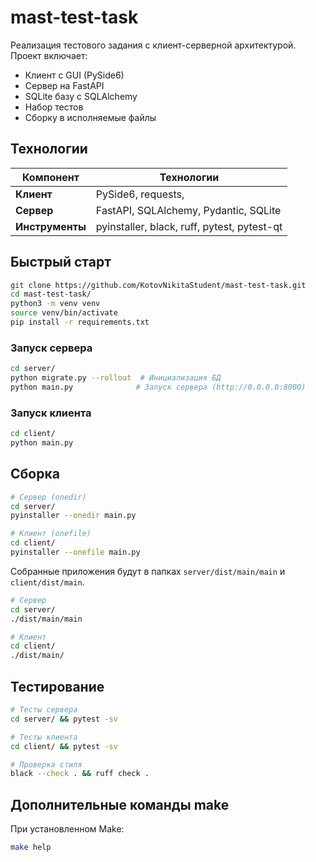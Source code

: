 # mast-test-task

Реализация тестового задания с клиент-серверной архитектурой. Проект включает:

- Клиент с GUI (PySide6)
- Сервер на FastAPI
- SQLite базу с SQLAlchemy
- Набор тестов
- Сборку в исполняемые файлы

## Технологии

| Компонент       | Технологии                                  |
| --------------- | ------------------------------------------- |
| **Клиент**      | PySide6, requests,                          |
| **Сервер**      | FastAPI, SQLAlchemy, Pydantic, SQLite       |
| **Инструменты** | pyinstaller, black, ruff, pytest, pytest-qt |

## Быстрый старт

```bash
git clone https://github.com/KotovNikitaStudent/mast-test-task.git
cd mast-test-task/
python3 -m venv venv
source venv/bin/activate
pip install -r requirements.txt
```

### Запуск сервера

```bash
cd server/
python migrate.py --rollout  # Инициализация БД
python main.py              # Запуск сервера (http://0.0.0.0:8000)
```

### Запуск клиента

```bash
cd client/
python main.py
```

## Сборка

```bash
# Сервер (onedir)
cd server/
pyinstaller --onedir main.py

# Клиент (onefile)
cd client/
pyinstaller --onefile main.py
```

Собранные приложения будут в папках `server/dist/main/main` и `client/dist/main`.

```bash
# Сервер
cd server/
./dist/main/main

# Клиент
cd client/
./dist/main/
```

## Тестирование

```bash
# Тесты сервера
cd server/ && pytest -sv

# Тесты клиента
cd client/ && pytest -sv

# Проверка стиля
black --check . && ruff check .
```

## Дополнительные команды make

При установленном Make:

```bash
make help
```
